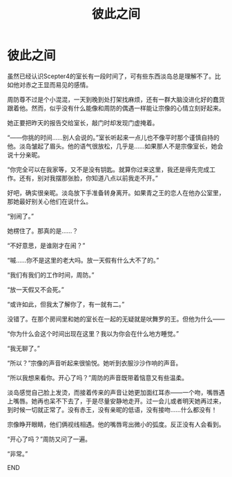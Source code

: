 ﻿---
title: 彼此之间
fandom: K
characters: 宗像礼司/周防尊
rating: General
excerpt: 淡岛君对于时间总是把握得不太对……
source: Just Between Us by Silent Nightmare
---

# 彼此之间



虽然已经认识Scepter4的室长有一段时间了，可有些东西淡岛总是理解不了。比如他对赤之王显而易见的感情。

周防尊不过是个小混混，一天到晚到处打架找麻烦，还有一群大脑没进化好的蠢货跟着他。然而，似乎没有什么能像和周防的偶遇一样能让宗像的心情立刻好起来。

她正要把昨天的报告交给室长，敲门时却发现门虚掩着。

“——你挑的时间……别人会说的。”室长听起来一点儿也不像平时那个谨慎自持的他。淡岛皱起了眉头。他的语气很放松，几乎是……如果那人不是宗像室长，她会说十分亲昵。

“你完全可以在我家等，又不是没有钥匙。就算你过来这里，我还是得先完成工作。还有，别对我摆那张脸，你知道八点以前我走不开。”

好吧，确实很亲昵。淡岛放下手准备转身离开。如果青之王的恋人在他办公室里，那她最好别关心他们在说什么。

“别闹了。”

她楞住了。那真的是……？

“不好意思，是谁刚才在闹？”

“嘁……你不是这里的老大吗。放一天假有什么大不了的。”

“我们有我们的工作时间，周防。”

“放一天假又不会死。”

“或许如此，但我太了解你了，有一就有二。”

没错了。在那个房间里和她的室长在一起的无疑就是吠舞罗的王。但他为什么——

“你为什么会这个时间出现在这里？我以为你会在什么地方睡觉。”

“我无聊了。”

“所以？”宗像的声音听起来很愉悦。她听到衣服沙沙作响的声音。

“所以我想来看你。开心了吗？”周防的声音既带着恼意又有些温柔。

淡岛感觉自己脸上发烫，而接着传来的声音让她更加面红耳赤——一个吻，嘴唇遇上嘴唇。她再也呆不下去了，于是尽量安静地走开。过一会儿或者明天她再过来，到时候一切就正常了。没有赤王，没有亲昵的低语，没有接吻……什么都没有！

宗像睁开眼睛，他们俩视线相遇。他的嘴唇弯出微小的弧度。反正没有人会看到。

“开心了吗？”周防又问了一遍。

“非常。”



END

